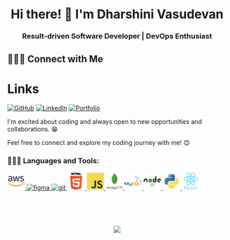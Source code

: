 <h1 align="center">Hi there! 👋 I'm Dharshini Vasudevan</h1>
<h3 align="center">Result-driven Software Developer | DevOps Enthusiast </h3>

<h2>🙋🏻‍♀️ Connect with Me</h2>

# Links

[![GitHub](https://img.shields.io/badge/GitHub-Profile-blue?style=flat-square&logo=github)](https://github.com/dharshx)
[![LinkedIn](https://img.shields.io/badge/LinkedIn-Profile-blue?style=flat-square&logo=linkedin)](https://www.linkedin.com/in/dharshini-vasudevan/)
[![Portfolio](https://img.shields.io/badge/Portfolio-Website-blue?style=flat-square&logo=chrome)](https://dharshinivasudevan.com)

I'm excited about coding and always open to new opportunities and collaborations. 😁

Feel free to connect and explore my coding journey with me! 😊

<h3> 👩🏻‍💻 Languages and Tools:</h3>

<p align="left"> <a href="https://aws.amazon.com" target="_blank" rel="noreferrer"> <img src="https://raw.githubusercontent.com/devicons/devicon/master/icons/amazonwebservices/amazonwebservices-original-wordmark.svg" alt="aws" width="40" height="40"/> </a> <a href="https://www.figma.com/" target="_blank" rel="noreferrer"> <img src="https://www.vectorlogo.zone/logos/figma/figma-icon.svg" alt="figma" width="40" height="40"/> </a> <a href="https://git-scm.com/" target="_blank" rel="noreferrer"> <img src="https://www.vectorlogo.zone/logos/git-scm/git-scm-icon.svg" alt="git" width="40" height="40"/> </a> <a href="https://www.w3.org/html/" target="_blank" rel="noreferrer"> <img src="https://raw.githubusercontent.com/devicons/devicon/master/icons/html5/html5-original-wordmark.svg" alt="html5" width="40" height="40"/> </a> <a href="https://developer.mozilla.org/en-US/docs/Web/JavaScript" target="_blank" rel="noreferrer"> <img src="https://raw.githubusercontent.com/devicons/devicon/master/icons/javascript/javascript-original.svg" alt="javascript" width="40" height="40"/> </a> <a href="https://www.mongodb.com/" target="_blank" rel="noreferrer"> <img src="https://raw.githubusercontent.com/devicons/devicon/master/icons/mongodb/mongodb-original-wordmark.svg" alt="mongodb" width="40" height="40"/> </a> <a href="https://www.mysql.com/" target="_blank" rel="noreferrer"> <img src="https://raw.githubusercontent.com/devicons/devicon/master/icons/mysql/mysql-original-wordmark.svg" alt="mysql" width="40" height="40"/> </a> <a href="https://nodejs.org" target="_blank" rel="noreferrer"> <img src="https://raw.githubusercontent.com/devicons/devicon/master/icons/nodejs/nodejs-original-wordmark.svg" alt="nodejs" width="40" height="40"/> </a>  <a href="https://www.python.org" target="_blank" rel="noreferrer"> <img src="https://raw.githubusercontent.com/devicons/devicon/master/icons/python/python-original.svg" alt="python" width="40" height="40"/> </a> <a href="https://reactjs.org/" target="_blank" rel="noreferrer"> <img src="https://raw.githubusercontent.com/devicons/devicon/master/icons/react/react-original-wordmark.svg" alt="react" width="40" height="40"/> </a> </p> <br> <br> <br> 

<p align="center">
  <img src="https://media.giphy.com/media/dsKnRuALlWsZG/giphy.gif" width="650">
</p>




